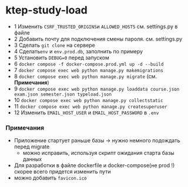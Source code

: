 # ktep-study-load

- 1 Изменить `CSRF_TRUSTED_ORIGINS`и `ALLOWED_HOSTS` см. settings.py в файле
- 2 Добавить почту для подключения смены пароля. см. settings.py
- 3 Сделать `git clone` на сервере
- 4 Сделать`env` и `env.prod.db`, заполнить по примеру
- 5 Установить `DEBUG=0` перед запуском
- 6 `docker compose -f docker-compose.prod.yml up -d --build`
- 7 `docker compose exec web python manage.py makemigrations`
- 8 `docker compose exec web python manage.py migrate` (см. **Примечания**)
- 9 `docker compose exec web python manage.py loaddata course.json exam.json semester.json typeload.json`
- 10 `docker compose exec web python manage.py collectstatic`
- 11 `docker compose exec web python manage.py createsuperuser`
- 12 Изменить `EMAIL_HOST_USER` и `EMAIL_HOST_PASSWORD` в `.env`


### Примечания 
- Приложение стартует раньше базы -> нужно немного подождать перед migrate
  - можно исправить, используя скрипт ожидания старта базы данных
- Для разработки в файле dockerfile и docker-compose(не prod !) скорее всего придется изменить пути
- можно добавить `favicon.ico`